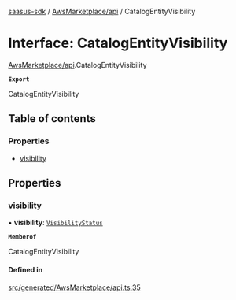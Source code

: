 [saasus-sdk](../README.md) / [AwsMarketplace/api](../modules/AwsMarketplace_api.md) / CatalogEntityVisibility

# Interface: CatalogEntityVisibility

[AwsMarketplace/api](../modules/AwsMarketplace_api.md).CatalogEntityVisibility

**`Export`**

CatalogEntityVisibility

## Table of contents

### Properties

- [visibility](AwsMarketplace_api.CatalogEntityVisibility.md#visibility)

## Properties

### visibility

• **visibility**: [`VisibilityStatus`](../enums/AwsMarketplace_api.VisibilityStatus.md)

**`Memberof`**

CatalogEntityVisibility

#### Defined in

[src/generated/AwsMarketplace/api.ts:35](https://github.com/saasus-platform/saasus-sdk-javascript/blob/2c78b0a/src/generated/AwsMarketplace/api.ts#L35)
